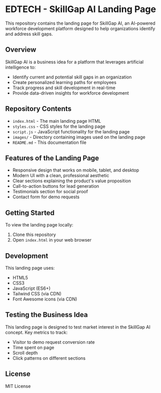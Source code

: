 # EDTECH - SkillGap AI Landing Page

This repository contains the landing page for SkillGap AI, an AI-powered workforce development platform designed to help organizations identify and address skill gaps.

## Overview

SkillGap AI is a business idea for a platform that leverages artificial intelligence to:
- Identify current and potential skill gaps in an organization
- Create personalized learning paths for employees
- Track progress and skill development in real-time
- Provide data-driven insights for workforce development

## Repository Contents

- `index.html` - The main landing page HTML
- `styles.css` - CSS styles for the landing page
- `script.js` - JavaScript functionality for the landing page
- `images/` - Directory containing images used on the landing page
- `README.md` - This documentation file

## Features of the Landing Page

- Responsive design that works on mobile, tablet, and desktop
- Modern UI with a clean, professional aesthetic
- Clear sections explaining the product's value proposition
- Call-to-action buttons for lead generation
- Testimonials section for social proof
- Contact form for demo requests

## Getting Started

To view the landing page locally:

1. Clone this repository
2. Open `index.html` in your web browser

## Development

This landing page uses:
- HTML5
- CSS3
- JavaScript (ES6+)
- Tailwind CSS (via CDN)
- Font Awesome icons (via CDN)

## Testing the Business Idea

This landing page is designed to test market interest in the SkillGap AI concept. Key metrics to track:
- Visitor to demo request conversion rate
- Time spent on page
- Scroll depth
- Click patterns on different sections

## License

MIT License
